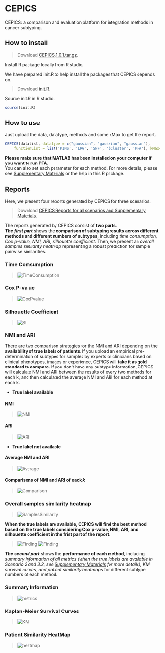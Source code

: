 # CEPICS

CEPICS: a comparison and evaluation platform for integration methods in cancer subtyping.

## How to install

>Download [CEPICS_1.0.1.tar.gz](https://github.com/GaoLabXDU/CEPICS/releases/download/v1.0.1/CEPICS_1.0.1.tar.gz). 

Install R package locally from R studio.

We have prepared init.R to help install the packages that CEPICS depends on.

>Download [init.R](https://github.com/GaoLabXDU/CEPICS/raw/master/documents/init.R).

Source init.R in R studio.
```R
source(init.R)
```

## How to use

Just upload the data, datatype, methods and some kMax to get the report.
```R
CEPICS(datalist, datatype = c("gaussian", "gaussian", "gaussian"),
    functionList = list('PINS', 'LRA', 'SNF', 'iCluster', 'PFA'), kMax=5)
```
**Please make sure that MATLAB has been installed on your computer if you want to run PFA.**   
You can also set each parameter for each method. For more details, please see [Supplementary Materials](https://github.com/GaoLabXDU/CEPICS/raw/master/documents/CEPICS_Supplementary_materials.zip) or the help in this R package.

## Reports
Here, we present four reports generated by CEPICS for three scenarios. 

>Download [CEPICS Reports for all scenarios and Supplementary Materials](https://github.com/GaoLabXDU/CEPICS/raw/master/documents/CEPICS_Supplementary_materials.zip).

The reports generated by CEPICS consist of **two parts**.   
***The first part*** shows the **comparison of subtyping results across different methods and different numbers of subtypes**, including *time consumption, Cox p-value, NMI, ARI, silhouette coefficient*. Then, we present an *overall samples similarity heatmap* representing a robust prediction for sample pairwise similarities. 

### Time Comsumption
>![TimeConsumption](https://github.com/GaoLabXDU/CEPICS/raw/master/documents/pic/TimeConsumption.png)

### Cox P-value
>![CoxPvalue](https://github.com/GaoLabXDU/CEPICS/raw/master/documents/pic/CoxPvalue.png)

### Silhouette Coefficient
>![SI](https://github.com/GaoLabXDU/CEPICS/raw/master/documents/pic/SI.png)

### NMI and ARI
There are two comparison strategies for the NMI and ARI depending on the **availability of true labels of patients**. If you upload an empirical pre-determination of subtypes for samples by experts or clinicians based on clinical phenotypes, images or experience, CEPICS will **take it as gold standard to compare**. If you don’t have any subtype information, CEPICS will calculate NMI and ARI between the results of every two methods for each k, and then calculated the average NMI and ARI for each method at each k.

- **True label available**

#### NMI
>![NMI](https://github.com/GaoLabXDU/CEPICS/raw/master/documents/pic/NMI.png)

#### ARI
>![ARI](https://github.com/GaoLabXDU/CEPICS/raw/master/documents/pic/ARI.png)

- **True label not available**
#### Average NMI and ARI
>![Average](https://github.com/GaoLabXDU/CEPICS/raw/master/documents/pic/avg.png)

#### Comparisons of NMI and ARI of eack *k*
>![Comparison](https://github.com/GaoLabXDU/CEPICS/raw/master/documents/pic/Comparison.png)

### Overall samples similarity heatmap 
>![SamplesSimilarity](https://github.com/GaoLabXDU/CEPICS/raw/master/documents/pic/SamplesSimilarity.png)

**When the true labels are available, CEPICS will find the best method based on the true labels considering Cox p-value, NMI, ARI, and silhouette coefficient in the frist part of the report.**
>![Finding](https://github.com/GaoLabXDU/CEPICS/raw/master/documents/pic/4me.png)
>![Finding](https://github.com/GaoLabXDU/CEPICS/raw/master/documents/pic/cmp.png)

***The second part*** shows the **performance of each method**, including *summary information of all metrics (when the true labels are available in Scenario 2 and 3.2, see [Supplementary Materials](https://github.com/GaoLabXDU/CEPICS/raw/master/documents/CEPICS_Supplementary_materials.zip) for more details), KM survival curves, and patient similarity heatmaps* for different subtype numbers of each method.

### Summary Information
>![metrics](https://github.com/GaoLabXDU/CEPICS/raw/master/documents/pic/metrics.png)

### Kaplan-Meier Survival Curves
>![KM](https://github.com/GaoLabXDU/CEPICS/raw/master/documents/pic/KM.png)

### Patient Similarity HeatMap
>![heatmap](https://github.com/GaoLabXDU/CEPICS/raw/master/documents/pic/heatmap.png)

